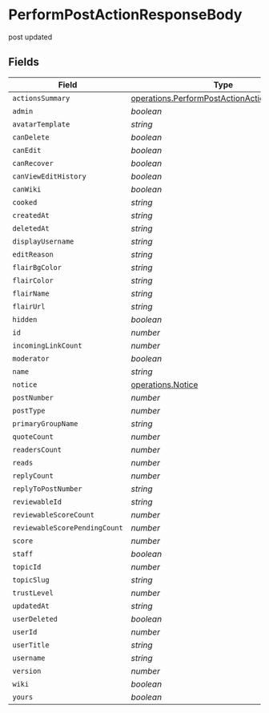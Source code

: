 # PerformPostActionResponseBody

post updated


## Fields

| Field                                                                                                             | Type                                                                                                              | Required                                                                                                          | Description                                                                                                       |
| ----------------------------------------------------------------------------------------------------------------- | ----------------------------------------------------------------------------------------------------------------- | ----------------------------------------------------------------------------------------------------------------- | ----------------------------------------------------------------------------------------------------------------- |
| `actionsSummary`                                                                                                  | [operations.PerformPostActionActionsSummary](../../../sdk/models/operations/performpostactionactionssummary.md)[] | :heavy_minus_sign:                                                                                                | N/A                                                                                                               |
| `admin`                                                                                                           | *boolean*                                                                                                         | :heavy_minus_sign:                                                                                                | N/A                                                                                                               |
| `avatarTemplate`                                                                                                  | *string*                                                                                                          | :heavy_minus_sign:                                                                                                | N/A                                                                                                               |
| `canDelete`                                                                                                       | *boolean*                                                                                                         | :heavy_minus_sign:                                                                                                | N/A                                                                                                               |
| `canEdit`                                                                                                         | *boolean*                                                                                                         | :heavy_minus_sign:                                                                                                | N/A                                                                                                               |
| `canRecover`                                                                                                      | *boolean*                                                                                                         | :heavy_minus_sign:                                                                                                | N/A                                                                                                               |
| `canViewEditHistory`                                                                                              | *boolean*                                                                                                         | :heavy_minus_sign:                                                                                                | N/A                                                                                                               |
| `canWiki`                                                                                                         | *boolean*                                                                                                         | :heavy_minus_sign:                                                                                                | N/A                                                                                                               |
| `cooked`                                                                                                          | *string*                                                                                                          | :heavy_minus_sign:                                                                                                | N/A                                                                                                               |
| `createdAt`                                                                                                       | *string*                                                                                                          | :heavy_minus_sign:                                                                                                | N/A                                                                                                               |
| `deletedAt`                                                                                                       | *string*                                                                                                          | :heavy_minus_sign:                                                                                                | N/A                                                                                                               |
| `displayUsername`                                                                                                 | *string*                                                                                                          | :heavy_minus_sign:                                                                                                | N/A                                                                                                               |
| `editReason`                                                                                                      | *string*                                                                                                          | :heavy_minus_sign:                                                                                                | N/A                                                                                                               |
| `flairBgColor`                                                                                                    | *string*                                                                                                          | :heavy_minus_sign:                                                                                                | N/A                                                                                                               |
| `flairColor`                                                                                                      | *string*                                                                                                          | :heavy_minus_sign:                                                                                                | N/A                                                                                                               |
| `flairName`                                                                                                       | *string*                                                                                                          | :heavy_minus_sign:                                                                                                | N/A                                                                                                               |
| `flairUrl`                                                                                                        | *string*                                                                                                          | :heavy_minus_sign:                                                                                                | N/A                                                                                                               |
| `hidden`                                                                                                          | *boolean*                                                                                                         | :heavy_minus_sign:                                                                                                | N/A                                                                                                               |
| `id`                                                                                                              | *number*                                                                                                          | :heavy_minus_sign:                                                                                                | N/A                                                                                                               |
| `incomingLinkCount`                                                                                               | *number*                                                                                                          | :heavy_minus_sign:                                                                                                | N/A                                                                                                               |
| `moderator`                                                                                                       | *boolean*                                                                                                         | :heavy_minus_sign:                                                                                                | N/A                                                                                                               |
| `name`                                                                                                            | *string*                                                                                                          | :heavy_minus_sign:                                                                                                | N/A                                                                                                               |
| `notice`                                                                                                          | [operations.Notice](../../../sdk/models/operations/notice.md)                                                     | :heavy_minus_sign:                                                                                                | N/A                                                                                                               |
| `postNumber`                                                                                                      | *number*                                                                                                          | :heavy_minus_sign:                                                                                                | N/A                                                                                                               |
| `postType`                                                                                                        | *number*                                                                                                          | :heavy_minus_sign:                                                                                                | N/A                                                                                                               |
| `primaryGroupName`                                                                                                | *string*                                                                                                          | :heavy_minus_sign:                                                                                                | N/A                                                                                                               |
| `quoteCount`                                                                                                      | *number*                                                                                                          | :heavy_minus_sign:                                                                                                | N/A                                                                                                               |
| `readersCount`                                                                                                    | *number*                                                                                                          | :heavy_minus_sign:                                                                                                | N/A                                                                                                               |
| `reads`                                                                                                           | *number*                                                                                                          | :heavy_minus_sign:                                                                                                | N/A                                                                                                               |
| `replyCount`                                                                                                      | *number*                                                                                                          | :heavy_minus_sign:                                                                                                | N/A                                                                                                               |
| `replyToPostNumber`                                                                                               | *string*                                                                                                          | :heavy_minus_sign:                                                                                                | N/A                                                                                                               |
| `reviewableId`                                                                                                    | *string*                                                                                                          | :heavy_minus_sign:                                                                                                | N/A                                                                                                               |
| `reviewableScoreCount`                                                                                            | *number*                                                                                                          | :heavy_minus_sign:                                                                                                | N/A                                                                                                               |
| `reviewableScorePendingCount`                                                                                     | *number*                                                                                                          | :heavy_minus_sign:                                                                                                | N/A                                                                                                               |
| `score`                                                                                                           | *number*                                                                                                          | :heavy_minus_sign:                                                                                                | N/A                                                                                                               |
| `staff`                                                                                                           | *boolean*                                                                                                         | :heavy_minus_sign:                                                                                                | N/A                                                                                                               |
| `topicId`                                                                                                         | *number*                                                                                                          | :heavy_minus_sign:                                                                                                | N/A                                                                                                               |
| `topicSlug`                                                                                                       | *string*                                                                                                          | :heavy_minus_sign:                                                                                                | N/A                                                                                                               |
| `trustLevel`                                                                                                      | *number*                                                                                                          | :heavy_minus_sign:                                                                                                | N/A                                                                                                               |
| `updatedAt`                                                                                                       | *string*                                                                                                          | :heavy_minus_sign:                                                                                                | N/A                                                                                                               |
| `userDeleted`                                                                                                     | *boolean*                                                                                                         | :heavy_minus_sign:                                                                                                | N/A                                                                                                               |
| `userId`                                                                                                          | *number*                                                                                                          | :heavy_minus_sign:                                                                                                | N/A                                                                                                               |
| `userTitle`                                                                                                       | *string*                                                                                                          | :heavy_minus_sign:                                                                                                | N/A                                                                                                               |
| `username`                                                                                                        | *string*                                                                                                          | :heavy_minus_sign:                                                                                                | N/A                                                                                                               |
| `version`                                                                                                         | *number*                                                                                                          | :heavy_minus_sign:                                                                                                | N/A                                                                                                               |
| `wiki`                                                                                                            | *boolean*                                                                                                         | :heavy_minus_sign:                                                                                                | N/A                                                                                                               |
| `yours`                                                                                                           | *boolean*                                                                                                         | :heavy_minus_sign:                                                                                                | N/A                                                                                                               |